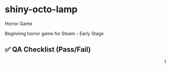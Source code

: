 # shiny-octo-lamp
Horror Game


Beginning horror game for Steam - Early Stage

## ✅ QA Checklist (Pass/Fail)
<pre>
<marquee>
Test Item				Description						Status
-  Player Movement			Walk, run, jump, and respawn function			[] Pass / [ ] Fail
-  Virus AI				All types behave and move correctly			[] Pass / [ ] Fail
-  Elevator Logic			All elevators work correctly				[] Pass / [ ] Fail
-  Jump Pads				All pads work as expected				[] Pass / [ ] Fail
-  Teleporters				Each pair links correctly				[] Pass / [ ] Fail
-  Pickups				All pickups are functional and give correct effect	[] Pass / [ ] Fail
-  Spawn System				Player respawns correctly after death			[] Pass / [ ] Fail
-  Navigation				Player can reach all required areas			[] Pass / [ ] Fail
-  Audio Feedback			Key systems have placeholder audio			[] Pass / [ ] Fail
-  UI Elements				UI is readable and responsive				[] Pass / [ ] Fail
-  Full Playthrough			Game can be completed start to finish			[] Pass / [ ] Fail
</marquee>
</pre>
